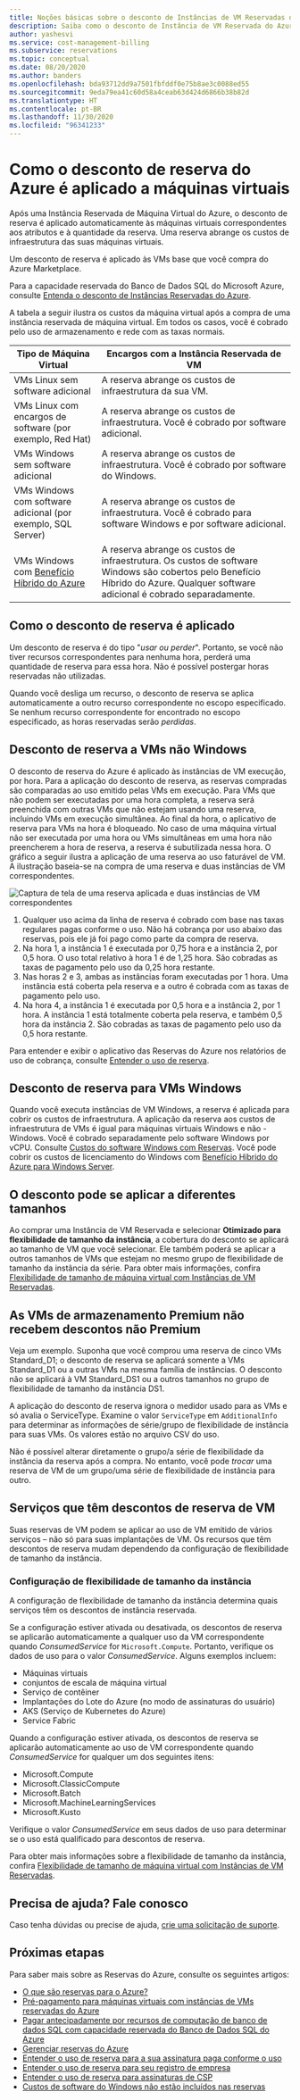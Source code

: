 ```yaml
---
title: Noções básicas sobre o desconto de Instâncias de VM Reservadas do Azure
description: Saiba como o desconto de Instância de VM Reservada do Azure é aplicado às máquinas virtuais em execução.
author: yashesvi
ms.service: cost-management-billing
ms.subservice: reservations
ms.topic: conceptual
ms.date: 08/20/2020
ms.author: banders
ms.openlocfilehash: bda93712dd9a7501fbfddf0e75b8ae3c0088ed55
ms.sourcegitcommit: 9eda79ea41c60d58a4ceab63d424d6866b38b82d
ms.translationtype: HT
ms.contentlocale: pt-BR
ms.lasthandoff: 11/30/2020
ms.locfileid: "96341233"
---
```

# <a name="how-the-azure-reservation-discount-is-applied-to-virtual-machines"></a>Como o desconto de reserva do Azure é aplicado a máquinas virtuais

Após uma Instância Reservada de Máquina Virtual do Azure, o desconto de reserva é aplicado automaticamente às máquinas virtuais correspondentes aos atributos e à quantidade da reserva. Uma reserva abrange os custos de infraestrutura das suas máquinas virtuais.

Um desconto de reserva é aplicado às VMs base que você compra do Azure Marketplace.

Para a capacidade reservada do Banco de Dados SQL do Microsoft Azure, consulte [Entenda o desconto de Instâncias Reservadas do Azure](../reservations/understand-reservation-charges.md).

A tabela a seguir ilustra os custos da máquina virtual após a compra de uma instância reservada de máquina virtual. Em todos os casos, você é cobrado pelo uso de armazenamento e rede com as taxas normais.

| Tipo de Máquina Virtual  | Encargos com a Instância Reservada de VM |
|-----------------------|--------------------------------------------|
|VMs Linux sem software adicional | A reserva abrange os custos de infraestrutura da sua VM.|
|VMs Linux com encargos de software (por exemplo, Red Hat) | A reserva abrange os custos de infraestrutura. Você é cobrado por software adicional.|
|VMs Windows sem software adicional |A reserva abrange os custos de infraestrutura. Você é cobrado por software do Windows.|
|VMs Windows com software adicional (por exemplo, SQL Server) | A reserva abrange os custos de infraestrutura. Você é cobrado para software Windows e por software adicional.|
|VMs Windows com [Benefício Híbrido do Azure](../../virtual-machines/windows/hybrid-use-benefit-licensing.md) | A reserva abrange os custos de infraestrutura. Os custos de software Windows são cobertos pelo Benefício Híbrido do Azure. Qualquer software adicional é cobrado separadamente.|

## <a name="how-reservation-discount-is-applied"></a>Como o desconto de reserva é aplicado

Um desconto de reserva é do tipo "*usar ou perder*". Portanto, se você não tiver recursos correspondentes para nenhuma hora, perderá uma quantidade de reserva para essa hora. Não é possível postergar horas reservadas não utilizadas.

Quando você desliga um recurso, o desconto de reserva se aplica automaticamente a outro recurso correspondente no escopo especificado. Se nenhum recurso correspondente for encontrado no escopo especificado, as horas reservadas serão *perdidas*.

## <a name="reservation-discount-for-non-windows-vms"></a>Desconto de reserva a VMs não Windows

 O desconto de reserva do Azure é aplicado às instâncias de VM execução, por hora. Para a aplicação do desconto de reserva, as reservas compradas são comparadas ao uso emitido pelas VMs em execução. Para VMs que não podem ser executadas por uma hora completa, a reserva será preenchida com outras VMs que não estejam usando uma reserva, incluindo VMs em execução simultânea. Ao final da hora, o aplicativo de reserva para VMs na hora é bloqueado. No caso de uma máquina virtual não ser executada por uma hora ou VMs simultâneas em uma hora não preencherem a hora de reserva, a reserva é subutilizada nessa hora. O gráfico a seguir ilustra a aplicação de uma reserva ao uso faturável de VM. A ilustração baseia-se na compra de uma reserva e duas instâncias de VM correspondentes.

![Captura de tela de uma reserva aplicada e duas instâncias de VM correspondentes](./media/understand-vm-reservation-charges/billing-reserved-vm-instance-application.png)

1. Qualquer uso acima da linha de reserva é cobrado com base nas taxas regulares pagas conforme o uso. Não há cobrança por uso abaixo das reservas, pois ele já foi pago como parte da compra de reserva.
2. Na hora 1, a instância 1 é executada por 0,75 hora e a instância 2, por 0,5 hora. O uso total relativo à hora 1 é de 1,25 hora. São cobradas as taxas de pagamento pelo uso da 0,25 hora restante.
3. Nas horas 2 e 3, ambas as instâncias foram executadas por 1 hora. Uma instância está coberta pela reserva e a outro é cobrada com as taxas de pagamento pelo uso.
4. Na hora 4, a instância 1 é executada por 0,5 hora e a instância 2, por 1 hora. A instância 1 está totalmente coberta pela reserva, e também 0,5 hora da instância 2. São cobradas as taxas de pagamento pelo uso da 0,5 hora restante.

Para entender e exibir o aplicativo das Reservas do Azure nos relatórios de uso de cobrança, consulte [Entender o uso de reserva](../reservations/understand-reserved-instance-usage-ea.md).

## <a name="reservation-discount-for-windows-vms"></a>Desconto de reserva para VMs Windows

Quando você executa instâncias de VM Windows, a reserva é aplicada para cobrir os custos de infraestrutura. A aplicação da reserva aos custos de infraestrutura de VMs é igual para máquinas virtuais Windows e não - Windows. Você é cobrado separadamente pelo software Windows por vCPU. Consulte [Custos do software Windows com Reservas](../reservations/reserved-instance-windows-software-costs.md). Você pode cobrir os custos de licenciamento do Windows com [Benefício Híbrido do Azure para Windows Server](../../virtual-machines/windows/hybrid-use-benefit-licensing.md).

## <a name="discount-can-apply-to-different-sizes"></a>O desconto pode se aplicar a diferentes tamanhos

Ao comprar uma Instância de VM Reservada e selecionar **Otimizado para flexibilidade de tamanho da instância**, a cobertura do desconto se aplicará ao tamanho de VM que você selecionar. Ele também poderá se aplicar a outros tamanhos de VMs que estejam no mesmo grupo de flexibilidade de tamanho da instância da série. Para obter mais informações, confira [Flexibilidade de tamanho de máquina virtual com Instâncias de VM Reservadas](../../virtual-machines/reserved-vm-instance-size-flexibility.md).

## <a name="premium-storage-vms-dont-get-non-premium-discounts"></a>As VMs de armazenamento Premium não recebem descontos não Premium

Veja um exemplo. Suponha que você comprou uma reserva de cinco VMs Standard_D1; o desconto de reserva se aplicará somente a VMs Standard_D1 ou a outras VMs na mesma família de instâncias. O desconto não se aplicará à VM Standard_DS1 ou a outros tamanhos no grupo de flexibilidade de tamanho da instância DS1.

A aplicação do desconto de reserva ignora o medidor usado para as VMs e só avalia o ServiceType. Examine o valor `ServiceType` em `AdditionalInfo` para determinar as informações de série/grupo de flexibilidade de instância para suas VMs. Os valores estão no arquivo CSV do uso.

Não é possível alterar diretamente o grupo/a série de flexibilidade da instância da reserva após a compra. No entanto, você pode *trocar* uma reserva de VM de um grupo/uma série de flexibilidade de instância para outro.

## <a name="services-that-get-vm-reservation-discounts"></a>Serviços que têm descontos de reserva de VM

Suas reservas de VM podem se aplicar ao uso de VM emitido de vários serviços – não só para suas implantações de VM. Os recursos que têm descontos de reserva mudam dependendo da configuração de flexibilidade de tamanho da instância.

### <a name="instance-size-flexibility-setting"></a>Configuração de flexibilidade de tamanho da instância

A configuração de flexibilidade de tamanho da instância determina quais serviços têm os descontos de instância reservada.

Se a configuração estiver ativada ou desativada, os descontos de reserva se aplicarão automaticamente a qualquer uso da VM correspondente quando *ConsumedService* for `Microsoft.Compute`. Portanto, verifique os dados de uso para o valor *ConsumedService*. Alguns exemplos incluem:

- Máquinas virtuais
- conjuntos de escala de máquina virtual
- Serviço de contêiner
- Implantações do Lote do Azure (no modo de assinaturas do usuário)
- AKS (Serviço de Kubernetes do Azure)
- Service Fabric

Quando a configuração estiver ativada, os descontos de reserva se aplicarão automaticamente ao uso de VM correspondente quando *ConsumedService* for qualquer um dos seguintes itens:

- Microsoft.Compute
- Microsoft.ClassicCompute
- Microsoft.Batch
- Microsoft.MachineLearningServices
- Microsoft.Kusto

Verifique o valor *ConsumedService* em seus dados de uso para determinar se o uso está qualificado para descontos de reserva.

Para obter mais informações sobre a flexibilidade de tamanho da instância, confira [Flexibilidade de tamanho de máquina virtual com Instâncias de VM Reservadas](../../virtual-machines/reserved-vm-instance-size-flexibility.md).


## <a name="need-help-contact-us"></a>Precisa de ajuda? Fale conosco

Caso tenha dúvidas ou precise de ajuda, [crie uma solicitação de suporte](https://go.microsoft.com/fwlink/?linkid=2083458).

## <a name="next-steps"></a>Próximas etapas

Para saber mais sobre as Reservas do Azure, consulte os seguintes artigos:

- [O que são reservas para o Azure?](../reservations/save-compute-costs-reservations.md)
- [Pré-pagamento para máquinas virtuais com instâncias de VMs reservadas do Azure](../../virtual-machines/prepay-reserved-vm-instances.md)
- [Pagar antecipadamente por recursos de computação de banco de dados SQL com capacidade reservada do Banco de Dados SQL do Azure](../../azure-sql/database/reserved-capacity-overview.md)
- [Gerenciar reservas do Azure](../reservations/manage-reserved-vm-instance.md)
- [Entender o uso de reserva para a sua assinatura paga conforme o uso](../reservations/understand-reserved-instance-usage.md)
- [Entender o uso de reserva para seu registro de empresa](../reservations/understand-reserved-instance-usage-ea.md)
- [Entender o uso de reserva para assinaturas de CSP](/partner-center/azure-reservations)
- [Custos de software do Windows não estão incluídos nas reservas](../reservations/reserved-instance-windows-software-costs.md)